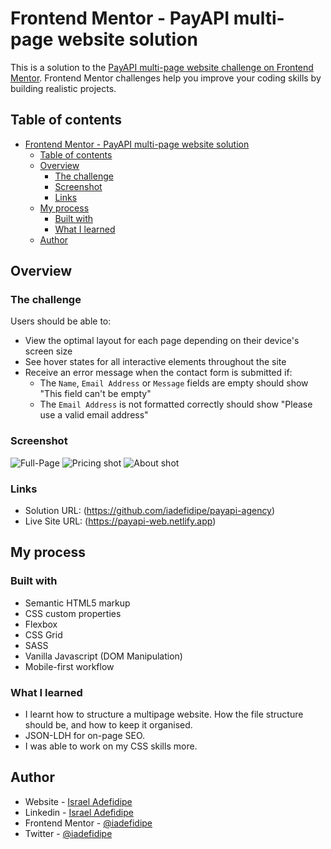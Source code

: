 # Frontend Mentor - PayAPI multi-page website solution

This is a solution to the [PayAPI multi-page website challenge on Frontend Mentor](https://www.frontendmentor.io/challenges/payapi-multipage-website-FDLR1Y11e). Frontend Mentor challenges help you improve your coding skills by building realistic projects.

## Table of contents

- [Frontend Mentor - PayAPI multi-page website solution](#frontend-mentor---payapi-multi-page-website-solution)
  - [Table of contents](#table-of-contents)
  - [Overview](#overview)
    - [The challenge](#the-challenge)
    - [Screenshot](#screenshot)
    - [Links](#links)
  - [My process](#my-process)
    - [Built with](#built-with)
    - [What I learned](#what-i-learned)
  - [Author](#author)

## Overview

### The challenge

Users should be able to:

- View the optimal layout for each page depending on their device's screen size
- See hover states for all interactive elements throughout the site
- Receive an error message when the contact form is submitted if:
  - The `Name`, `Email Address` or `Message` fields are empty should show "This field can't be empty"
  - The `Email Address` is not formatted correctly should show "Please use a valid email address"

### Screenshot

![Full-Page](../payapi-multi-page-website/screnshots/payapi-1.png)
![Pricing shot](../payapi-multi-page-website/screnshots/payapi-2.png)
![About shot](../payapi-multi-page-website/screnshots/payapi-3.png)

### Links

- Solution URL: (https://github.com/iadefidipe/payapi-agency)
- Live Site URL: (https://payapi-web.netlify.app)

## My process

### Built with

- Semantic HTML5 markup
- CSS custom properties
- Flexbox
- CSS Grid
- SASS
- Vanilla Javascript (DOM Manipulation)
- Mobile-first workflow

### What I learned

- I learnt how to structure a multipage website. How the file structure should be, and how to keep it organised.
- JSON-LDH for on-page SEO.
- I was able to work on my CSS skills more.

## Author

- Website - [Israel Adefidipe](https://iadefidipe.netlify.app/)
- Linkedin - [Israel Adefidipe](https://www.linkedin.com/in/iadefidipe/)
- Frontend Mentor - [@iadefidipe](https://www.frontendmentor.io/profile/iadefidipe)
- Twitter - [@iadefidipe](https://www.twitter.com/iadefidipe)
